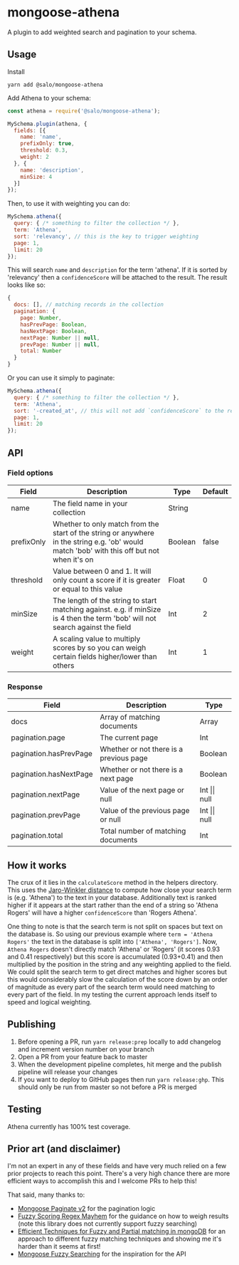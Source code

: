 # mongoose-athena

A plugin to add weighted search and pagination to your schema.

## Usage

Install

```
yarn add @salo/mongoose-athena
```

Add Athena to your schema:

```javascript
const athena = require('@salo/mongoose-athena');

MySchema.plugin(athena, {
  fields: [{
    name: 'name',
    prefixOnly: true,
    threshold: 0.3,
    weight: 2
  }, {
    name: 'description',
    minSize: 4
  }]
});

```

Then, to use it with weighting you can do:

```javascript
MySchema.athena({
  query: { /* something to filter the collection */ },
  term: 'Athena',
  sort: 'relevancy', // this is the key to trigger weighting
  page: 1,
  limit: 20
});
```

This will search `name` and `description` for the term 'athena'. If it is sorted by 'relevancy' then a `confidenceScore` will be attached to the result. The result looks like so:

```javascript
{
  docs: [], // matching records in the collection
  pagination: {
    page: Number,
    hasPrevPage: Boolean,
    hasNextPage: Boolean,
    nextPage: Number || null,
    prevPage: Number || null,
    total: Number
  }
}
```

Or you can use it simply to paginate:

```javascript
MySchema.athena({
  query: { /* something to filter the collection */ },
  term: 'Athena',
  sort: '-created_at', // this will not add `confidenceScore` to the results
  page: 1,
  limit: 20
});
```

## API

### Field options

| Field      | Description                                                                                                                                   | Type    | Default |
|------------|-----------------------------------------------------------------------------------------------------------------------------------------------|---------|---------|
| name       | The field name in your collection                                                                                                             | String  |         |
| prefixOnly | Whether to only match from the start of the string or anywhere in the string e\.g\. 'ob' would match 'bob' with this off but not when it's on | Boolean | false   |
| threshold  | Value between 0 and 1\. It will only count a score if it is greater or equal to this value                                                    | Float   | 0       |
| minSize    | The length of the string to start matching against\. e\.g\. if minSize is 4 then the term 'bob' will not search against the field             | Int     | 2        |
| weight     | A scaling value to multiply scores by so you can weigh certain fields higher/lower than others                                                | Int     | 1       |


### Response

| Field                   | Description                             | Type          |
|-------------------------|-----------------------------------------|---------------|
| docs                    | Array of matching documents             | Array         |
| pagination\.page        | The current page                        | Int           |
| pagination\.hasPrevPage | Whether or not there is a previous page | Boolean       |
| pagination\.hasNextPage | Whether or not there is a next page     | Boolean       |
| pagination\.nextPage    | Value of the next page or null          | Int \|\| null |
| pagination\.prevPage    | Value of the previous page or null      | Int \|\| null |
| pagination\.total       | Total number of matching documents      | Int           |


## How it works

The crux of it lies in the `calculateScore` method in the helpers directory. This uses the [Jaro-Winkler distance](https://yomguithereal.github.io/talisman/metrics/distance#jaro-winkler) to compute how close your search term is (e.g. 'Athena') to the text in your database. Additionally text is ranked higher if it appears at the start rather than the end of a string so 'Athena Rogers' will have a higher `confidenceScore` than 'Rogers Athena'.

One thing to note is that the search term is not split on spaces but text on the database is. So using our previous example where `term = 'Athena Rogers'` the text in the database is split into `['Athena', 'Rogers']`. Now, `Athena Rogers` doesn't directly match 'Athena' or 'Rogers' (it scores 0.93 and 0.41 respectively) but this score is accumulated (0.93+0.41) and then multiplied by the position in the string and any weighting applied to the field. We could split the search term to get direct matches and higher scores but this would considerably slow the calculation of the score down by an order of magnitude as every part of the search term would need matching to every part of the field. In my testing the current approach lends itself to speed and logical weighting.

## Publishing

1. Before opening a PR, run `yarn release:prep` locally to add changelog and increment version number on your branch
2. Open a PR from your feature back to master
3. When the development pipeline completes, hit merge and the publish pipeline will release your changes
4. If you want to deploy to GitHub pages then run `yarn release:ghp`. This should only be run from master so not before a PR is merged

## Testing

Athena currently has 100% test coverage.

## Prior art (and disclaimer)

I'm not an expert in any of these fields and have very much relied on a few prior projects to reach this point. There's a very high chance there are more efficient ways to accomplish this and I welcome PRs to help this!

That said, many thanks to: 

* [Mongoose Paginate v2](https://github.com/aravindnc/mongoose-paginate-v2/) for the pagination logic
* [Fuzzy Scoring Regex Mayhem](https://j11y.io/javascript/fuzzy-scoring-regex-mayhem/) for the guidance on how to weigh results (note this library does not currently support fuzzy searching)
* [Efficient Techniques for Fuzzy and Partial matching in mongoDB](http://ilearnasigoalong.blogspot.com/2013/10/efficient-techniques-for-fuzzy-and.html) for an approach to different fuzzy matching techniques and showing me it's harder than it seems at first!
* [Mongoose Fuzzy Searching](https://github.com/VassilisPallas/mongoose-fuzzy-searching) for the inspiration for the API